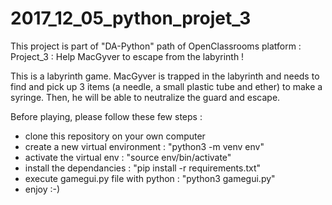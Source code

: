 # 2017_12_05_python_projet_3
This project is part of "DA-Python" path of OpenClassrooms platform : Project_3 : Help MacGyver to escape from the labyrinth !

This is a labyrinth game. MacGyver is trapped in the labyrinth and needs to find and pick up 3 items (a needle, a small plastic tube and ether) to make a syringe. Then, he will be able to neutralize the guard and escape.

Before playing, please follow these few steps :
- clone this repository on your own computer
- create a new virtual environment : "python3 -m venv env"
- activate the virtual env : "source env/bin/activate" 
- install the dependancies : "pip install -r requirements.txt"
- execute gamegui.py file with python : "python3 gamegui.py"
- enjoy :-)